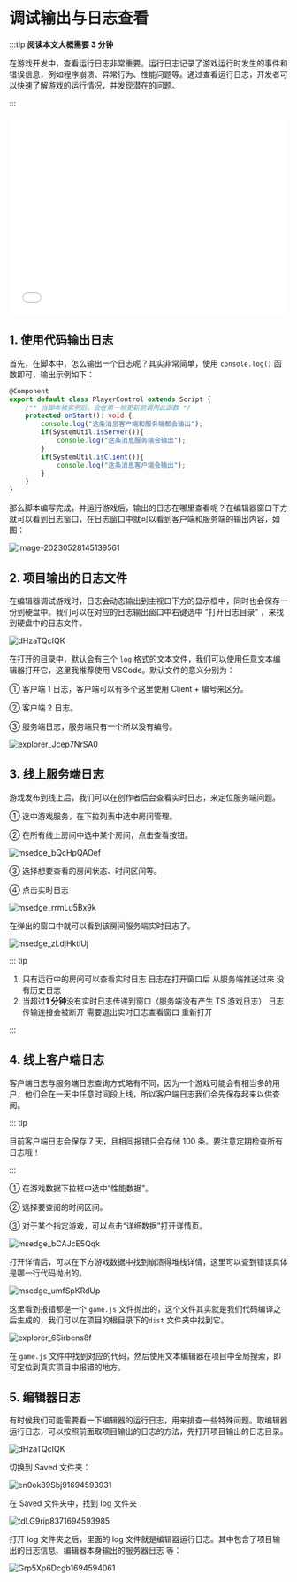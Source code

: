 # 调试输出与日志查看

:::tip **阅读本文大概需要 3 分钟**

在游戏开发中，查看运行日志非常重要。运行日志记录了游戏运行时发生的事件和错误信息，例如程序崩溃、异常行为、性能问题等。通过查看运行日志，开发者可以快速了解游戏的运行情况，并发现潜在的问题。

:::

<iframe sandbox="allow-scripts allow-downloads allow-same-origin allow-popups allow-presentation allow-forms" frameborder="0" draggable="false" allowfullscreen="" allow="encrypted-media;" referrerpolicy="" aha-samesite="" class="iframe-loaded" src="//player.bilibili.com/player.html?aid=322817180&bvid=BV1qw411q7ba&cid=1317930916&p=10&autoplay=0" style="border-radius: 7px; width: 100%; height: 360px;"></iframe>

## 1. 使用代码输出日志

首先，在脚本中，怎么输出一个日志呢？其实非常简单，使用 `console.log()` 函数即可，输出示例如下：

```typescript
@Component
export default class PlayerControl extends Script {
    /** 当脚本被实例后，会在第一帧更新前调用此函数 */
    protected onStart(): void {
        console.log("这条消息客户端和服务端都会输出");	
        if(SystemUtil.isServer()){
            console.log("这条消息服务端会输出");	
        }
        if(SystemUtil.isClient()){
            console.log("这条消息客户端会输出");	
        }
    }
}
```

那么脚本编写完成，并运行游戏后，输出的日志在哪里查看呢？在编辑器窗口下方就可以看到日志窗口，在日志窗口中就可以看到客户端和服务端的输出内容，如图：

![image-20230528145139561](https://arkimg.ark.online/image-20230528145139561.webp)

## 2. 项目输出的日志文件

在编辑器调试游戏时，日志会动态输出到主视口下方的显示框中，同时也会保存一份到硬盘中。我们可以在对应的日志输出窗口中右键选中 "打开日志目录" ，来找到硬盘中的日志文件。

![dHzaTQcIQK](https://arkimg.ark.online/dHzaTQcIQK.webp)

在打开的目录中，默认会有三个 `log` 格式的文本文件，我们可以使用任意文本编辑器打开它，这里我推荐使用 VSCode。默认文件的意义分别为：

① 客户端 1 日志，客户端可以有多个这里使用 Client + 编号来区分。

② 客户端 2 日志。

③ 服务端日志，服务端只有一个所以没有编号。

![explorer_Jcep7NrSA0](https://arkimg.ark.online/explorer_Jcep7NrSA0.webp)

## 3. 线上服务端日志

游戏发布到线上后，我们可以在创作者后台查看实时日志，来定位服务端问题。

① 选中游戏服务，在下拉列表中选中房间管理。

② 在所有线上房间中选中某个房间，点击查看按钮。

![msedge_bQcHpQAOef](https://arkimg.ark.online/msedge_bQcHpQAOef.webp)

③ 选择想要查看的房间状态、时间区间等。

④ 点击实时日志

![msedge_rrmLu5Bx9k](https://arkimg.ark.online/msedge_rrmLu5Bx9k.webp)

在弹出的窗口中就可以看到该房间服务端实时日志了。

![msedge_zLdjHktiUj](https://arkimg.ark.online/msedge_zLdjHktiUj.webp)

::: tip

1. 只有运行中的房间可以查看实时日志 日志在打开窗口后 从服务端推送过来 没有历史日志
2. 当超过**1 分钟**没有实时日志传递到窗口（服务端没有产生 TS 游戏日志） 日志传输连接会被断开 需要退出实时日志查看窗口 重新打开

:::

## 4. 线上客户端日志

客户端日志与服务端日志查询方式略有不同，因为一个游戏可能会有相当多的用户，他们会在一天中任意时间段上线，所以客户端日志我们会先保存起来以供查阅。

::: tip

目前客户端日志会保存 7 天，且相同报错只会存储 100 条。要注意定期检查所有日志哦！

:::

① 在游戏数据下拉框中选中“性能数据”。

② 选择要查阅的时间区间。

③ 对于某个指定游戏，可以点击“详细数据”打开详情页。

![msedge_bCAJcE5Qqk](https://arkimg.ark.online/msedge_bCAJcE5Qqk.webp)

打开详情后，可以在下方游戏数据中找到崩溃得堆栈详情，这里可以查到错误具体是哪一行代码抛出的。

![msedge_umfSpKRdUp](https://arkimg.ark.online/msedge_umfSpKRdUp.webp)

这里看到报错都是一个 `game.js` 文件抛出的，这个文件其实就是我们代码编译之后生成的，我们可以在项目的根目录下的`dist` 文件夹中找到它。

![explorer_6Sirbens8f](https://arkimg.ark.online/explorer_6Sirbens8f.webp)

在  `game.js` 文件中找到对应的代码，然后使用文本编辑器在项目中全局搜索，即可定位到真实项目中报错的地方。

## 5. 编辑器日志

有时候我们可能需要看一下编辑器的运行日志，用来排查一些特殊问题。取编辑器运行日志，可以按照前面取项目输出的日志的方法，先打开项目输出的日志目录。

![dHzaTQcIQK](https://arkimg.ark.online/dHzaTQcIQK.webp)

切换到 Saved 文件夹：

![en0ok89Sbj91694593931](https://arkimg.ark.online/en0ok89Sbj91694593931.webp)

在 Saved 文件夹中，找到 log 文件夹：

![tdLG9rip8371694593985](https://arkimg.ark.online/tdLG9rip8371694593985.webp)

打开 log 文件夹之后，里面的 log 文件就是编辑器运行日志。其中包含了项目输出的日志信息、编辑器本身输出的服务器日志 等：

![Grp5Xp6Dcgb1694594061](https://arkimg.ark.online/Grp5Xp6Dcgb1694594061.webp)